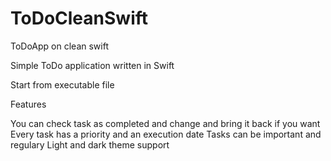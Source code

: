# ToDoCleanSwift
ToDoApp on clean swift

Simple ToDo application written in Swift

Start from executable file

Features

You can check task as completed and change and bring it back if you want
Every task has a priority and an execution date
Tasks can be important and regulary
Light and dark theme support
